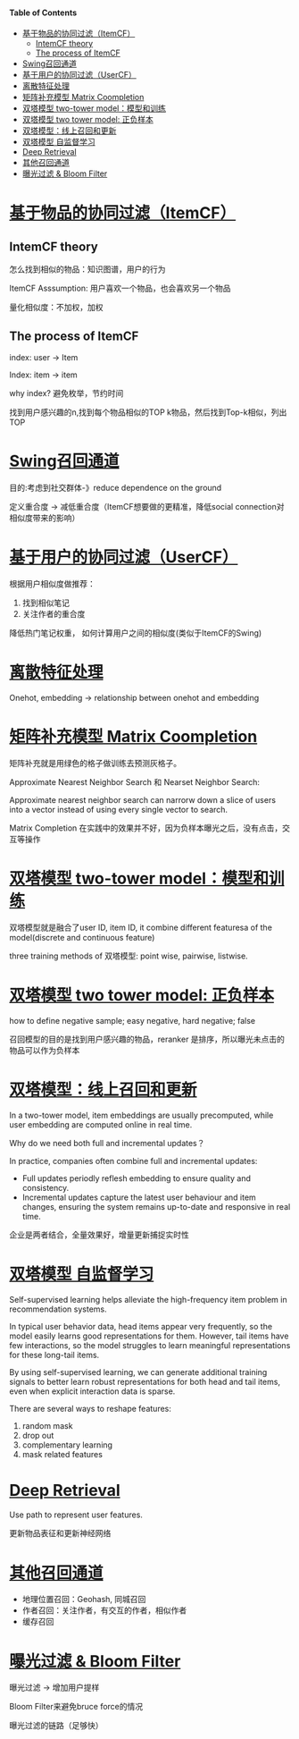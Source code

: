 #### Table of Contents


- [基于物品的协同过滤（ItemCF）](#基于物品的协同过滤itemcf)
  - [IntemCF theory](#intemcf-theory)
  - [The process of ItemCF](#the-process-of-itemcf)
- [Swing召回通道](#swing召回通道)
- [基于用户的协同过滤（UserCF）](#基于用户的协同过滤usercf)
- [离散特征处理](#离散特征处理)
- [矩阵补充模型 Matrix Coompletion](#矩阵补充模型-matrix-coompletion)
- [双塔模型 two-tower model：模型和训练](#双塔模型-two-tower-model模型和训练)
- [双塔模型 two tower model: 正负样本](#双塔模型-two-tower-model-正负样本)
- [双塔模型：线上召回和更新](#双塔模型线上召回和更新)
- [双塔模型 自监督学习](#双塔模型-自监督学习)
- [Deep Retrieval](#deep-retrieval)
- [其他召回通道](#其他召回通道)
- [曝光过滤 \& Bloom Filter](#曝光过滤--bloom-filter)

# [基于物品的协同过滤（ItemCF）](https://github.com/Linsen-gao-457/RecommenderSystem/blob/main/Slides/02_Retrieval_01.pdf)

## IntemCF theory

怎么找到相似的物品：知识图谱，用户的行为

ItemCF Asssumption: 用户喜欢一个物品，也会喜欢另一个物品

量化相似度：不加权，加权

## The process of ItemCF

index: user -> Item

Index: item -> item

why index?
避免枚举，节约时间

找到用户感兴趣的n,找到每个物品相似的TOP k物品，然后找到Top-k相似，列出TOP

# [Swing召回通道](https://github.com/Linsen-gao-457/RecommenderSystem/blob/main/Slides/02_Retrieval_02.pdf)

目的:考虑到社交群体-》reduce dependence on the ground

定义重合度 -> 减低重合度（ItemCF想要做的更精准，降低social connection对相似度带来的影响）

# [基于用户的协同过滤（UserCF）](https://github.com/Linsen-gao-457/RecommenderSystem/blob/main/Slides/02_Retrieval_03.pdf)

 根据用户相似度做推荐：
 1. 找到相似笔记
 2. 关注作者的重合度

 降低热门笔记权重， 如何计算用户之间的相似度(类似于ItemCF的Swing)

 # [离散特征处理](https://github.com/Linsen-gao-457/RecommenderSystem/blob/main/Slides/02_Retrieval_04.pdf)

 Onehot, embedding -> relationship between onehot and embedding

 # [矩阵补充模型 Matrix Coompletion](https://github.com/Linsen-gao-457/RecommenderSystem/blob/main/Slides/02_Retrieval_05.pdf)

 矩阵补充就是用绿色的格子做训练去预测灰格子。


 Approximate Nearest Neighbor Search 和  Nearset Neighbor Search:

 Approximate nearest neighbor search can narrorw down a slice of users into a vector instead of using every single vector to search.

 Matrix Completion 在实践中的效果并不好，因为负样本曝光之后，没有点击，交互等操作

 # [双塔模型 two-tower model：模型和训练](https://github.com/Linsen-gao-457/RecommenderSystem/blob/main/Slides/02_Retrieval_06.pdf)

 双塔模型就是融合了user ID, item ID, it combine different featuresa of the model(discrete and continuous feature)

 three training methods of 双塔模型: point wise, pairwise, listwise.

# [双塔模型 two tower model: 正负样本](https://github.com/Linsen-gao-457/RecommenderSystem/blob/main/Slides/02_Retrieval_07.pdf)

how to define negative sample; easy negative, hard negative; false

召回模型的目的是找到用户感兴趣的物品，reranker 是排序，所以曝光未点击的物品可以作为负样本

# [双塔模型：线上召回和更新](https://github.com/Linsen-gao-457/RecommenderSystem/blob/main/Slides/02_Retrieval_08.pdf)

In a two-tower model, item embeddings are usually precomputed, while user embedding are computed online in real time.

Why do we need both full and incremental updates？

In practice, companies often combine full and incremental updates:

- Full updates periodly reflesh embedding to ensure quality and consistency.
- Incremental updates capture the latest user behaviour and item changes, ensuring the system remains up-to-date and responsive in real time.

企业是两者结合，全量效果好，增量更新捕捉实时性

# [双塔模型 自监督学习](https://github.com/Linsen-gao-457/RecommenderSystem/blob/main/Slides/02_Retrieval_09.pdf)

Self-supervised learning helps alleviate the high-frequency item problem in recommendation systems. 

In typical user behavior data, head items appear very  frequently, so the model easily learns good representations for them. However, tail items have few interactions, so the model struggles to learn meaningful representations for these long-tail items.

By using self-supervised learning, we can generate additional training signals to better learn robust representations for both head and tail items, even when explicit interaction data is sparse.

There are several ways to reshape features:
1. random mask
2. drop out
3. complementary learning
4. mask related features

# [Deep Retrieval](https://github.com/Linsen-gao-457/RecommenderSystem/blob/main/Slides/02_Retrieval_10.pdf)

Use path to represent user features.

更新物品表征和更新神经网络

# [其他召回通道](https://github.com/Linsen-gao-457/RecommenderSystem/blob/main/Slides/02_Retrieval_11.pdf)

- 地理位置召回：Geohash, 同城召回
- 作者召回：关注作者，有交互的作者，相似作者
- 缓存召回

# [曝光过滤 & Bloom Filter](https://github.com/Linsen-gao-457/RecommenderSystem/blob/main/Slides/02_Retrieval_12.pdf)

曝光过滤 -> 增加用户提样

Bloom Filter来避免bruce force的情况

曝光过滤的链路（足够快）